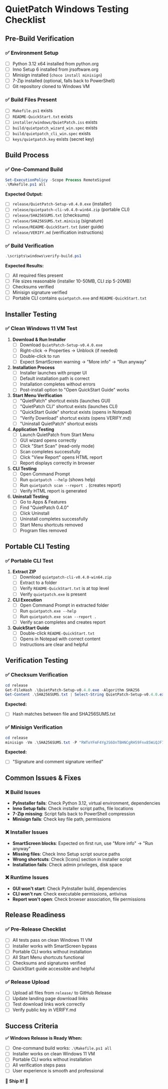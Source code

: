 # QuietPatch Windows Testing Checklist

## Pre-Build Verification

### ✅ Environment Setup
- [ ] Python 3.12 x64 installed from python.org
- [ ] Inno Setup 6 installed from jrsoftware.org
- [ ] Minisign installed (`choco install minisign`)
- [ ] 7-Zip installed (optional, falls back to PowerShell)
- [ ] Git repository cloned to Windows VM

### ✅ Build Files Present
- [ ] `Makefile.ps1` exists
- [ ] `README-QuickStart.txt` exists
- [ ] `installer/windows/QuietPatch.iss` exists
- [ ] `build/quietpatch_wizard_win.spec` exists
- [ ] `build/quietpatch_cli_win.spec` exists
- [ ] `keys/quietpatch.key` exists (secret key)

## Build Process

### ✅ One-Command Build
```powershell
Set-ExecutionPolicy -Scope Process RemoteSigned
.\Makefile.ps1 all
```

**Expected Output:**
- [ ] `release/QuietPatch-Setup-v0.4.0.exe` (installer)
- [ ] `release/quietpatch-cli-v0.4.0-win64.zip` (portable CLI)
- [ ] `release/SHA256SUMS.txt` (checksums)
- [ ] `release/SHA256SUMS.txt.minisig` (signature)
- [ ] `release/README-QuickStart.txt` (user guide)
- [ ] `release/VERIFY.md` (verification instructions)

### ✅ Build Verification
```powershell
.\scripts\windows\verify-build.ps1
```

**Expected Results:**
- [ ] All required files present
- [ ] File sizes reasonable (installer 10-50MB, CLI zip 5-20MB)
- [ ] Checksums verified
- [ ] Minisign signature verified
- [ ] Portable CLI contains `quietpatch.exe` and `README-QuickStart.txt`

## Installer Testing

### ✅ Clean Windows 11 VM Test
1. **Download & Run Installer**
   - [ ] Download `QuietPatch-Setup-v0.4.0.exe`
   - [ ] Right-click → Properties → Unblock (if needed)
   - [ ] Double-click to run
   - [ ] Expect SmartScreen warning → "More info" → "Run anyway"

2. **Installation Process**
   - [ ] Installer launches with proper UI
   - [ ] Default installation path is correct
   - [ ] Installation completes without errors
   - [ ] Post-install option to "Open QuickStart Guide" works

3. **Start Menu Verification**
   - [ ] "QuietPatch" shortcut exists (launches GUI)
   - [ ] "QuietPatch CLI" shortcut exists (launches CLI)
   - [ ] "QuickStart Guide" shortcut exists (opens in Notepad)
   - [ ] "Verify Download" shortcut exists (opens VERIFY.md)
   - [ ] "Uninstall QuietPatch" shortcut exists

4. **Application Testing**
   - [ ] Launch QuietPatch from Start Menu
   - [ ] GUI wizard opens correctly
   - [ ] Click "Start Scan" (read-only mode)
   - [ ] Scan completes successfully
   - [ ] Click "View Report" opens HTML report
   - [ ] Report displays correctly in browser

5. **CLI Testing**
   - [ ] Open Command Prompt
   - [ ] Run `quietpatch --help` (shows help)
   - [ ] Run `quietpatch scan --report .` (creates report)
   - [ ] Verify HTML report is generated

6. **Uninstall Testing**
   - [ ] Go to Apps & Features
   - [ ] Find "QuietPatch 0.4.0"
   - [ ] Click Uninstall
   - [ ] Uninstall completes successfully
   - [ ] Start Menu shortcuts removed
   - [ ] Program files removed

## Portable CLI Testing

### ✅ Portable CLI Test
1. **Extract ZIP**
   - [ ] Download `quietpatch-cli-v0.4.0-win64.zip`
   - [ ] Extract to a folder
   - [ ] Verify `README-QuickStart.txt` is at top level
   - [ ] Verify `quietpatch.exe` is present

2. **CLI Execution**
   - [ ] Open Command Prompt in extracted folder
   - [ ] Run `quietpatch.exe --help`
   - [ ] Run `quietpatch.exe scan --report .`
   - [ ] Verify scan completes and creates report

3. **QuickStart Guide**
   - [ ] Double-click `README-QuickStart.txt`
   - [ ] Opens in Notepad with correct content
   - [ ] Instructions are clear and helpful

## Verification Testing

### ✅ Checksum Verification
```powershell
cd release
Get-FileHash .\QuietPatch-Setup-v0.4.0.exe -Algorithm SHA256
Get-Content .\SHA256SUMS.txt | Select-String QuietPatch-Setup-v0.4.0.exe
```

**Expected:**
- [ ] Hash matches between file and SHA256SUMS.txt

### ✅ Minisign Verification
```powershell
cd release
minisign -Vm .\SHA256SUMS.txt -P "RWToYFmF4YgJS6OnTBHNCgRH59Fnx85WiQJF7jy9I3spZwdj/Ac+m8MR"
```

**Expected:**
- [ ] "Signature and comment signature verified"

## Common Issues & Fixes

### ❌ Build Issues
- **PyInstaller fails**: Check Python 3.12, virtual environment, dependencies
- **Inno Setup fails**: Check installer script paths, file locations
- **7-Zip missing**: Script falls back to PowerShell compression
- **Minisign fails**: Check key file path, permissions

### ❌ Installer Issues
- **SmartScreen blocks**: Expected on first run, use "More info" → "Run anyway"
- **Missing files**: Check Inno Setup script source paths
- **Wrong shortcuts**: Check [Icons] section in installer script
- **Installation fails**: Check admin privileges, disk space

### ❌ Runtime Issues
- **GUI won't start**: Check PyInstaller build, dependencies
- **CLI won't run**: Check executable permissions, antivirus
- **Report won't open**: Check browser association, file permissions

## Release Readiness

### ✅ Pre-Release Checklist
- [ ] All tests pass on clean Windows 11 VM
- [ ] Installer works with SmartScreen bypass
- [ ] Portable CLI works without installation
- [ ] All Start Menu shortcuts functional
- [ ] Checksums and signatures verified
- [ ] QuickStart guide accessible and helpful

### ✅ Release Upload
- [ ] Upload all files from `release/` to GitHub Release
- [ ] Update landing page download links
- [ ] Test download links work correctly
- [ ] Verify public key in VERIFY.md

## Success Criteria

**✅ Windows Release is Ready When:**
- [ ] One-command build works: `.\Makefile.ps1 all`
- [ ] Installer works on clean Windows 11 VM
- [ ] Portable CLI works without installation
- [ ] All verification steps pass
- [ ] User experience is smooth and professional

**🎉 Ship it!** 🚀

